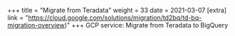 +++
title = "Migrate from Teradata"
weight = 33
date = 2021-03-07
[extra]
link = "https://cloud.google.com/solutions/migration/td2bq/td-bq-migration-overview)"
+++
GCP service: Migrate from Teradata to BigQuery

